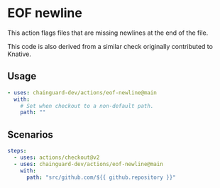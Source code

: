 # EOF newline

This action flags files that are missing newlines at the end of the file.

This code is also derived from a similar check originally contributed to
Knative.

## Usage

```yaml
- uses: chainguard-dev/actions/eof-newline@main
  with:
    # Set when checkout to a non-default path.
    path: ""
```

## Scenarios

```yaml
steps:
  - uses: actions/checkout@v2
  - uses: chainguard-dev/actions/eof-newline@main
    with:
      path: "src/github.com/${{ github.repository }}"
```
